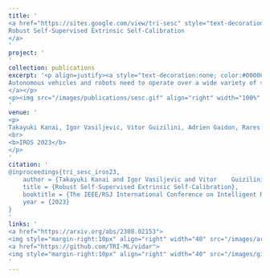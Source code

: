 ```yaml
---
title: '
<a href="https://sites.google.com/view/tri-sesc" style="text-decoration:none;color:#000000;text-align:justify;"> 
Robust Self-Supervised Extrinsic Self-Calibration
</a>
'
project: '
'
collection: publications
excerpt: '<p align=justify><a style="text-decoration:none; color:#000000; align:justify;">
Autonomous vehicles and robots need to operate over a wide variety of scenarios in order to complete tasks efficiently and safely. Multi-camera self-supervised monocular depth estimation from videos is a promising way to reason about the environment, as it generates metrically scaled geometric predictions from visual data without requiring additional sensors. However, most works assume well-calibrated extrinsics to fully leverage this multi-camera setup, even though accurate and efficient calibration is still a challenging problem. In this work, we introduce a novel method for extrinsic calibration that builds upon the principles of self-supervised monocular depth and ego-motion learning. Our proposed curriculum learning strategy uses monocular depth and pose estimators with velocity supervision to estimate extrinsics, and then jointly learns extrinsic calibration along with depth and pose for a set of overlapping cameras rigidly attached to a moving vehicle. Experiments on a benchmark multi-camera dataset (DDAD) demonstrate that our method enables self-calibration in various scenes robustly and efficiently compared to a traditional vision-based pose estimation pipeline. Furthermore, we demonstrate the benefits of extrinsics self-calibration as a way to improve depth prediction via joint optimization. 
</a></p>
<p><img src="/images/publications/sesc.gif" align="right" width="100%" style="margin:0 0 20px 0"></p>
'
venue: '
<p>
Takayuki Kanai, Igor Vasiljevic, Vitor Guizilini, Adrien Gaidon, Rares Ambrus
<br>
<b>IROS 2023</b>
</p>
'
citation: '
@inproceedings{tri_sesc_iros23,
    author = {Takayuki Kanai and Igor Vasiljevic and Vitor    Guizilini and Adrien Gaidon and Rares Ambrus},
    title = {Robust Self-Supervised Extrinsic Self-Calibration},
    booktitle = {The IEEE/RSJ International Conference on Intelligent Robots and Systems (IROS)},
    year = {2023}
}
'
links: '
<a href="https://arxiv.org/abs/2308.02153">
<img style="margin-right:10px" align="right" width="40" src="/images/arxiv.png"></a>
<a href="https://github.com/TRI-ML/vidar">
<img style="margin-right:10px" align="right" width="40" src="/images/github.png"></a>
'
---
```

